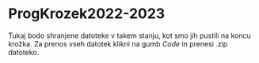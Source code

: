 # ProgKrozek2022-2023

Tukaj bodo shranjene datoteke v takem stanju, kot smo jih pustili na koncu krožka. Za prenos vseh datotek klikni na gumb *Code* in prenesi .zip datoteko.
